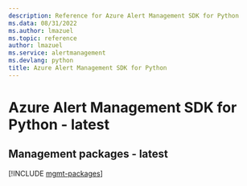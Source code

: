 ```yaml
---
description: Reference for Azure Alert Management SDK for Python
ms.data: 08/31/2022
ms.author: lmazuel
ms.topic: reference
author: lmazuel
ms.service: alertmanagement
ms.devlang: python
title: Azure Alert Management SDK for Python
---
```

# Azure Alert Management SDK for Python - latest

## Management packages - latest
[!INCLUDE [mgmt-packages](alert-management-mgmt-index.md)]